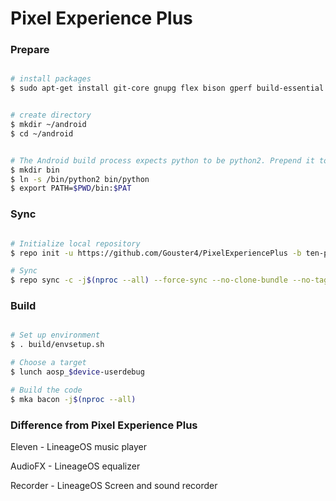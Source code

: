 # Pixel Experience Plus #


### Prepare ###

```bash

# install packages
$ sudo apt-get install git-core gnupg flex bison gperf build-essential zip curl zlib1g-dev gcc-multilib g++-multilib libc6-dev-i386 lib32ncurses5-dev x11proto-core-dev libx11-dev lib32z-dev libgl1-mesa-dev libxml2-utils xsltproc unzip

```


```bash

# create directory
$ mkdir ~/android
$ cd ~/android

```

```bash

# The Android build process expects python to be python2. Prepend it to the PATH
$ mkdir bin
$ ln -s /bin/python2 bin/python
$ export PATH=$PWD/bin:$PAT

```


### Sync ###

```bash

# Initialize local repository
$ repo init -u https://github.com/Gouster4/PixelExperiencePlus -b ten-plus

# Sync
$ repo sync -c -j$(nproc --all) --force-sync --no-clone-bundle --no-tags
```

### Build ###

```bash

# Set up environment
$ . build/envsetup.sh

# Choose a target
$ lunch aosp_$device-userdebug

# Build the code
$ mka bacon -j$(nproc --all)
```

### Difference from Pixel Experience Plus ###

Eleven - LineageOS music player  

AudioFX - LineageOS equalizer

Recorder - LineageOS Screen and sound recorder
